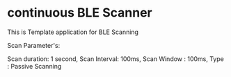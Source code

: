 # continuous BLE Scanner

This is Template application for BLE Scanning

Scan Parameter's:

Scan duration: 1 second,
Scan Interval: 100ms,
Scan Window  : 100ms,
Type	     : Passive Scanning
